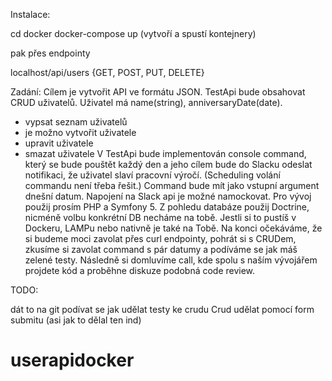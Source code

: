Instalace:

cd docker
docker-compose up
(vytvoří a spustí kontejnery)

pak přes endpointy

localhost/api/users {GET, POST, PUT, DELETE}

Zadání:
Cílem je vytvořit API ve formátu JSON.
TestApi bude obsahovat CRUD uživatelů. Uživatel má name(string), anniversaryDate(date).
- vypsat seznam uživatelů
- je možno vytvořit uživatele
- upravit uživatele
- smazat uživatele
V TestApi bude implementován console command, který se bude pouštět každý den a jeho
cílem bude do Slacku odeslat notifikaci, že uživatel slaví pracovní výročí. (Scheduling volání
commandu není třeba řešit.) Command bude mít jako vstupní argument dnešní datum.
Napojení na Slack api je možné namockovat.
Pro vývoj použij prosím PHP a Symfony 5. Z pohledu databáze použij Doctrine, nicméně
volbu konkrétní DB necháme na tobě. Jestli si to pustíš v Dockeru, LAMPu nebo nativně je
také na Tobě.
Na konci očekáváme, že si budeme moci zavolat přes curl endpointy, pohrát si s CRUDem,
zkusíme si zavolat command s pár datumy a podíváme se jak máš zelené testy.
Následně si domluvíme call, kde spolu s naším vývojářem projdete kód a proběhne diskuze
podobná code review.


TODO:

dát to na git
podívat se jak udělat testy ke crudu
Crud udělat pomocí form submitu (asi jak to dělal ten ind)

# userapidocker
